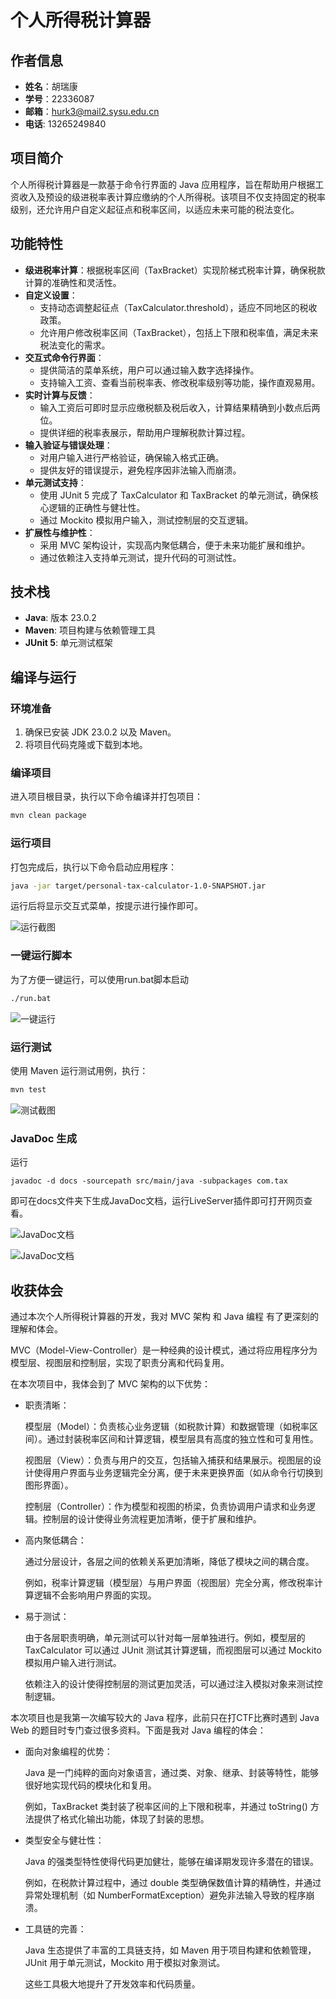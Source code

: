 # 个人所得税计算器


## 作者信息

- **姓名**：胡瑞康
- **学号**：22336087
- **邮箱**：hurk3@mail2.sysu.edu.cn
- **电话**: 13265249840

## 项目简介

个人所得税计算器是一款基于命令行界面的 Java 应用程序，旨在帮助用户根据工资收入及预设的级进税率表计算应缴纳的个人所得税。该项目不仅支持固定的税率级别，还允许用户自定义起征点和税率区间，以适应未来可能的税法变化。


## 功能特性

- **级进税率计算**：根据税率区间（TaxBracket）实现阶梯式税率计算，确保税款计算的准确性和灵活性。
- **自定义设置**：
  - 支持动态调整起征点（TaxCalculator.threshold），适应不同地区的税收政策。
  - 允许用户修改税率区间（TaxBracket），包括上下限和税率值，满足未来税法变化的需求。
- **交互式命令行界面**：
  - 提供简洁的菜单系统，用户可以通过输入数字选择操作。
  - 支持输入工资、查看当前税率表、修改税率级别等功能，操作直观易用。
- **实时计算与反馈**：
  - 输入工资后可即时显示应缴税额及税后收入，计算结果精确到小数点后两位。
  - 提供详细的税率表展示，帮助用户理解税款计算过程。
- **输入验证与错误处理**：
  - 对用户输入进行严格验证，确保输入格式正确。
  - 提供友好的错误提示，避免程序因非法输入而崩溃。
- **单元测试支持**：
  - 使用 JUnit 5 完成了 TaxCalculator 和 TaxBracket 的单元测试，确保核心逻辑的正确性与健壮性。
  - 通过 Mockito 模拟用户输入，测试控制层的交互逻辑。
- **扩展性与维护性**：
  - 采用 MVC 架构设计，实现高内聚低耦合，便于未来功能扩展和维护。
  - 通过依赖注入支持单元测试，提升代码的可测试性。

## 技术栈

- **Java**: 版本 23.0.2
- **Maven**: 项目构建与依赖管理工具
- **JUnit 5**: 单元测试框架

## 编译与运行

### 环境准备

1. 确保已安装 JDK 23.0.2 以及 Maven。
2. 将项目代码克隆或下载到本地。

### 编译项目

进入项目根目录，执行以下命令编译并打包项目：

```bash
mvn clean package
```

### 运行项目

打包完成后，执行以下命令启动应用程序：

```bash
java -jar target/personal-tax-calculator-1.0-SNAPSHOT.jar
```

运行后将显示交互式菜单，按提示进行操作即可。

![运行截图](./img/run.png)

### 一键运行脚本

为了方便一键运行，可以使用run.bat脚本启动
```bash
./run.bat
```
![一键运行](./img/bat.png)

### 运行测试

使用 Maven 运行测试用例，执行：

```bash
mvn test
```

![测试截图](./img/test.png)

### JavaDoc 生成

运行
```shell
javadoc -d docs -sourcepath src/main/java -subpackages com.tax
```
即可在docs文件夹下生成JavaDoc文档，运行LiveServer插件即可打开网页查看。

![JavaDoc文档](./img/javadoc.png)


![JavaDoc文档](./img/javadoc2.png)

## 收获体会

通过本次个人所得税计算器的开发，我对 MVC 架构 和 Java 编程 有了更深刻的理解和体会。

MVC（Model-View-Controller）是一种经典的设计模式，通过将应用程序分为模型层、视图层和控制层，实现了职责分离和代码复用。

在本次项目中，我体会到了 MVC 架构的以下优势：

- 职责清晰：

    模型层（Model）：负责核心业务逻辑（如税款计算）和数据管理（如税率区间）。通过封装税率区间和计算逻辑，模型层具有高度的独立性和可复用性。

    视图层（View）：负责与用户的交互，包括输入捕获和结果展示。视图层的设计使得用户界面与业务逻辑完全分离，便于未来更换界面（如从命令行切换到图形界面）。

    控制层（Controller）：作为模型和视图的桥梁，负责协调用户请求和业务逻辑。控制层的设计使得业务流程更加清晰，便于扩展和维护。

- 高内聚低耦合：

    通过分层设计，各层之间的依赖关系更加清晰，降低了模块之间的耦合度。

    例如，税率计算逻辑（模型层）与用户界面（视图层）完全分离，修改税率计算逻辑不会影响用户界面的实现。

- 易于测试：

    由于各层职责明确，单元测试可以针对每一层单独进行。例如，模型层的 TaxCalculator 可以通过 JUnit 测试其计算逻辑，而视图层可以通过 Mockito 模拟用户输入进行测试。

    依赖注入的设计使得控制层的测试更加灵活，可以通过注入模拟对象来测试控制逻辑。

本次项目也是我第一次编写较大的 Java 程序，此前只在打CTF比赛时遇到 Java Web 的题目时专门查过很多资料。下面是我对 Java 编程的体会：

- 面向对象编程的优势：

    Java 是一门纯粹的面向对象语言，通过类、对象、继承、封装等特性，能够很好地实现代码的模块化和复用。

    例如，TaxBracket 类封装了税率区间的上下限和税率，并通过 toString() 方法提供了格式化输出功能，体现了封装的思想。

- 类型安全与健壮性：

    Java 的强类型特性使得代码更加健壮，能够在编译期发现许多潜在的错误。

    例如，在税款计算过程中，通过 double 类型确保数值计算的精确性，并通过异常处理机制（如 NumberFormatException）避免非法输入导致的程序崩溃。

- 工具链的完善：

    Java 生态提供了丰富的工具链支持，如 Maven 用于项目构建和依赖管理，JUnit 用于单元测试，Mockito 用于模拟对象测试。

    这些工具极大地提升了开发效率和代码质量。
